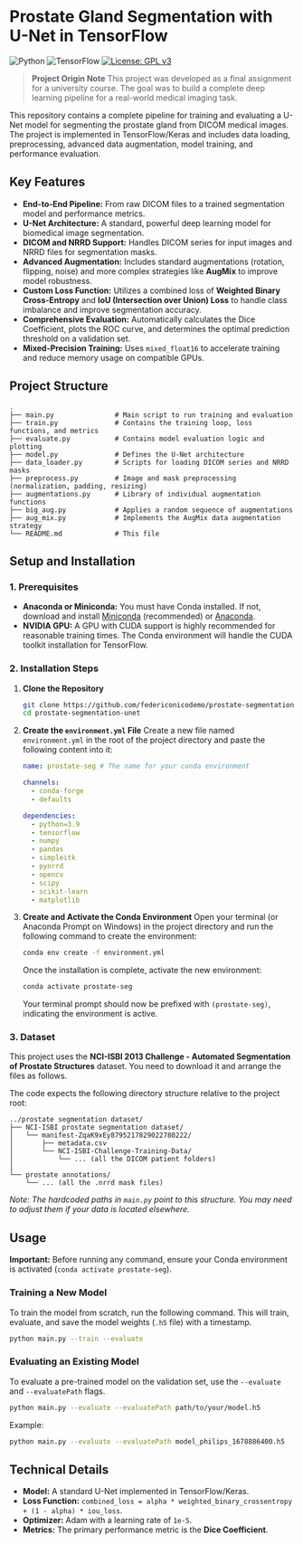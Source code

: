 # Prostate Gland Segmentation with U-Net in TensorFlow

![Python](https://img.shields.io/badge/Python-3.8%2B-blue.svg)
![TensorFlow](https://img.shields.io/badge/TensorFlow-2.x-orange.svg)
[![License: GPL v3](https://img.shields.io/badge/License-GPLv3-blue.svg)](https://www.gnu.org/licenses/gpl-3.0)

> **Project Origin Note**
> This project was developed as a final assignment for a university course. The goal was to build a complete deep learning pipeline for a real-world medical imaging task.

This repository contains a complete pipeline for training and evaluating a U-Net model for segmenting the prostate gland from DICOM medical images. The project is implemented in TensorFlow/Keras and includes data loading, preprocessing, advanced data augmentation, model training, and performance evaluation.

## Key Features

-   **End-to-End Pipeline:** From raw DICOM files to a trained segmentation model and performance metrics.
-   **U-Net Architecture:** A standard, powerful deep learning model for biomedical image segmentation.
-   **DICOM and NRRD Support:** Handles DICOM series for input images and NRRD files for segmentation masks.
-   **Advanced Augmentation:** Includes standard augmentations (rotation, flipping, noise) and more complex strategies like **AugMix** to improve model robustness.
-   **Custom Loss Function:** Utilizes a combined loss of **Weighted Binary Cross-Entropy** and **IoU (Intersection over Union) Loss** to handle class imbalance and improve segmentation accuracy.
-   **Comprehensive Evaluation:** Automatically calculates the Dice Coefficient, plots the ROC curve, and determines the optimal prediction threshold on a validation set.
-   **Mixed-Precision Training:** Uses `mixed_float16` to accelerate training and reduce memory usage on compatible GPUs.

## Project Structure

```
.
├── main.py               # Main script to run training and evaluation
├── train.py              # Contains the training loop, loss functions, and metrics
├── evaluate.py           # Contains model evaluation logic and plotting
├── model.py              # Defines the U-Net architecture
├── data_loader.py        # Scripts for loading DICOM series and NRRD masks
├── preprocess.py         # Image and mask preprocessing (normalization, padding, resizing)
├── augmentations.py      # Library of individual augmentation functions
├── big_aug.py            # Applies a random sequence of augmentations
├── aug_mix.py            # Implements the AugMix data augmentation strategy
└── README.md             # This file

```
## Setup and Installation

### 1. Prerequisites
-   **Anaconda or Miniconda:** You must have Conda installed. If not, download and install [Miniconda](https://docs.conda.io/en/latest/miniconda.html) (recommended) or [Anaconda](https://www.anaconda.com/products/distribution).
-   **NVIDIA GPU:** A GPU with CUDA support is highly recommended for reasonable training times. The Conda environment will handle the CUDA toolkit installation for TensorFlow.

### 2. Installation Steps

1.  **Clone the Repository**
    ```bash
    git clone https://github.com/federiconicodemo/prostate-segmentation-unet.git
    cd prostate-segmentation-unet
    ```

2.  **Create the `environment.yml` File**
    Create a new file named `environment.yml` in the root of the project directory and paste the following content into it:
    ```yaml
    name: prostate-seg # The name for your conda environment

    channels:
      - conda-forge
      - defaults

    dependencies:
      - python=3.9
      - tensorflow
      - numpy
      - pandas
      - simpleitk
      - pynrrd
      - opencv
      - scipy
      - scikit-learn
      - matplotlib
    ```

3.  **Create and Activate the Conda Environment**
    Open your terminal (or Anaconda Prompt on Windows) in the project directory and run the following command to create the environment:
    ```bash
    conda env create -f environment.yml
    ```
    Once the installation is complete, activate the new environment:
    ```bash
    conda activate prostate-seg
    ```
    Your terminal prompt should now be prefixed with `(prostate-seg)`, indicating the environment is active.

### 3. Dataset
This project uses the **NCI-ISBI 2013 Challenge - Automated Segmentation of Prostate Structures** dataset. You need to download it and arrange the files as follows.

The code expects the following directory structure relative to the project root:
```
../prostate segmentation dataset/
├── NCI-ISBI prostate segmentation dataset/
│   └── manifest-ZqaK9xEy8795217829022780222/
│       ├── metadata.csv
│       └── NCI-ISBI-Challenge-Training-Data/
│           └── ... (all the DICOM patient folders)
│
└── prostate annotations/
    └── ... (all the .nrrd mask files)
```
*Note: The hardcoded paths in `main.py` point to this structure. You may need to adjust them if your data is located elsewhere.*

## Usage

**Important:** Before running any command, ensure your Conda environment is activated (`conda activate prostate-seg`).

### Training a New Model

To train the model from scratch, run the following command. This will train, evaluate, and save the model weights (`.h5` file) with a timestamp.
```bash
python main.py --train --evaluate
```

### Evaluating an Existing Model

To evaluate a pre-trained model on the validation set, use the `--evaluate` and `--evaluatePath` flags.
```bash
python main.py --evaluate --evaluatePath path/to/your/model.h5
```
Example:
```bash
python main.py --evaluate --evaluatePath model_philips_1678886400.h5
```

## Technical Details

-   **Model:** A standard U-Net implemented in TensorFlow/Keras.
-   **Loss Function:** `combined_loss = alpha * weighted_binary_crossentropy + (1 - alpha) * iou_loss`.
-   **Optimizer:** Adam with a learning rate of `1e-5`.
-   **Metrics:** The primary performance metric is the **Dice Coefficient**.
